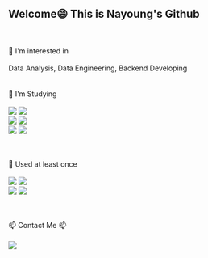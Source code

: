 ## Welcome😄 This is Nayoung's Github
<br/>
<br/>
<div align='left'>
  🌱 I'm interested in <br/><br/>
  Data Analysis, Data Engineering, Backend Developing <br/><br/><br/>
  🌱 I'm Studying <br/><br/>
  <img src="https://img.shields.io/badge/SpringBoot-%236DB33F?style=flat-square&logo=Spring&logoColor=white"/></a>
  <img src="https://img.shields.io/badge/MySQL-4479A1?style=flat-square&logo=MySQL&logoColor=white"/><br/>
  <img src="https://img.shields.io/badge/Apache%20Hadoop-66CCFF?style=flat-square&logo=apachehadoop&logoColor=black"/>
  <img src="https://img.shields.io/badge/Apache%20Spark-FDEE21?style=flat-square&logo=apachespark&logoColor=black"/><br/>
  <img src="https://img.shields.io/badge/scikit--learn-F7931E?logo=scikitlearn&logoColor=fff&style=flat-square">
  <img src="https://img.shields.io/badge/TensorFlow-FF6F00?logo=tensorflow&logoColor=fff&style=flat-square">
  <br/><br/><br/>

  🌱 Used at least once <br/><br/>
  <img src="https://img.shields.io/badge/Android-3DDC84?style=flat-square&logo=android&logoColor=white"/>
  <img src="https://img.shields.io/badge/kotlin-%237F52FF.svg?style=flat-square&logo=kotlin&logoColor=white"/>
  <br/>
  <img src="https://img.shields.io/badge/React Native-61DAFB?style=flat-square&logo=React&logoColor=black"/>
  <img src="https://img.shields.io/badge/Node.js-339933?style=flat-square&logo=Node.js&logoColor=white"/>
  
  <br/><br/>
  📫 Contact Me 📫 <br/><br/>
  <img src="https://img.shields.io/badge/snoony1016@gmail.com-D14836?style=flat-square&logo=gmail&logoColor=white">
</div>


<!--
**nayoung16/nayoung16** is a ✨ _special_ ✨ repository because its `README.md` (this file) appears on your GitHub profile.

Here are some ideas to get you started:

- 🔭 I’m currently working on ...
- 🌱 I’m currently learning ...
- 👯 I’m looking to collaborate on ...
- 🤔 I’m looking for help with ...
- 💬 Ask me about ...
- 📫 How to reach me: ...
- 😄 Pronouns: ...
- ⚡ Fun fact: ...
-->
